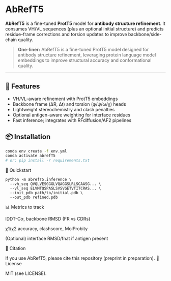 # AbRefT5

**AbRefT5** is a fine-tuned **ProtT5** model for **antibody structure refinement**. It consumes VH/VL sequences (plus an optional initial structure) and predicts residue-frame corrections and torsion updates to improve backbone/side-chain quality.

> **One-liner:** AbRefT5 is a fine-tuned ProtT5 model designed for antibody structure refinement, leveraging protein language model embeddings to improve structural accuracy and conformational quality.

---

## 🔧 Features
- VH/VL-aware refinement with ProtT5 embeddings
- Backbone frame (ΔR, Δt) and torsion (φ/ψ/ω/χ) heads
- Lightweight stereochemistry and clash penalties
- Optional antigen-aware weighting for interface residues
- Fast inference; integrates with RFdiffusion/AF2 pipelines

## 📦 Installation
```bash
conda env create -f env.yml
conda activate abrefT5
# or: pip install -r requirements.txt
```
🚀 Quickstart
```
python -m abrefT5.inference \
  --vh_seq QVQLVESGGGLVQAGGSLRLSCAASG... \
  --vl_seq ELVMTQSPASLSVSVGETVTITCRAS... \
  --init_pdb path/to/initial.pdb \
  --out_pdb refined.pdb
```
📊 Metrics to track

  lDDT-Cα, backbone RMSD (FR vs CDRs)

  χ1/χ2 accuracy, clashscore, MolProbity

  (Optional) interface RMSD/fnat if antigen present

🔬 Citation

If you use AbRefT5, please cite this repository (preprint in preparation).
📜 License

MIT (see LICENSE).
